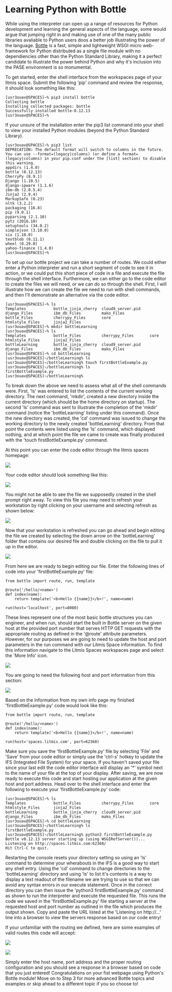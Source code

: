 # Learning Python with Bottle

While using the interpreter can open up a range of resources for Python development and learning the general aspects of the language, some would argue that jumping right in and making use of one of the many public libraries avaliable to Python users doos a better job illustrating the power of the language. [Bottle](https://bottlepy.org/docs/dev/ "See the Bottle documentation") is a fast, simple and lightweight WSGI micro web-framework for Python distributed as a single file module with no dependiencies other than the Python Standard Library, making it a perfect candidate to illustrate the power behind Python and why it's inclusion into the PASE environment is so monumental.

To get started, enter the shell interface from the workspaces page of your litmis space. Submit the following 'pip' command and review the response, it should look something like this:

```
[usr3ouav@SPACES]~% pip3 install bottle
Collecting bottle
Installing collected packages: bottle
Successfully installed bottle-0.12.13
[usr3ouav@SPACES]~% 
```

If your unsure of the installation enter the pip3 list command into your shell to view your installed Python modules \(beyond the Python Standard Library\).

```
[usr3ouav@SPACES]~% pip3 list
DEPRECATION: The default format will switch to columns in the future. You can use --format=(legacy|columns) (or define a format=(legacy|columns) in your pip.conf under the [list] section) to disable this warning.
appdirs (1.4.0)
bottle (0.12.13)
CherryPy (8.9.1)
Django (1.10.5)
django-ipware (1.1.6)
ibm-db (2.0.5.4)
Jinja2 (2.9.4)
MarkupSafe (0.23)
nltk (3.2.2)
packaging (16.8)
pip (9.0.1)
pyparsing (2.1.10)
pytz (2016.10)
setuptools (34.0.2)
simplejson (3.10.0)
six (1.10.0)
textblob (0.11.1)
wheel (0.29.0)
yahoo-finance (1.4.0)
[usr3ouav@SPACES]~% 
```

To set up our bottle project we can take a number of routes. We could either enter a Python interpreter and run a short segment of code to see it in action, or we could put this short piece of code in a file and execute the file through the shell interface. Furthermore, we can either go to the code editor to create the files we will need, or we can do so through the shell. First, I will illustrate how we can create the file we need to run with shell commands, and then I'll demonstrate an alternative via the code editor.

```
[usr3ouav@SPACES]~% ls
Templates            bottle_jinja_cherry  cloud9_server.pid    django_Files         ibm_db_Files         mako_Files
bottle_Files         cherrypy_Files       core                 htmlstyle_Files      jinja2_Files
[usr3ouav@SPACES]~% mkdir bottleLearning
[usr3ouav@SPACES]~% ls
Templates            bottle_Files         cherrypy_Files       core                 htmlstyle_Files      jinja2_Files
bottleLearning       bottle_jinja_cherry  cloud9_server.pid    django_Files         ibm_db_Files         mako_Files
[usr3ouav@SPACES]~% cd bottleLearning
[usr3ouav@SPACES]~/bottleLearning% ls
[usr3ouav@SPACES]~/bottleLearning% touch firstBottleExample.py
[usr3ouav@SPACES]~/bottleLearning% ls
firstBottleExample.py
[usr3ouav@SPACES]~/bottleLearning% 
```

To break down the above we need to assess what all of the shell commands were. First, 'ls' was entered to list the contents of the current working directory. The next command, 'mkdir', created a new directory inside the current directory \(which should be the home directory on startup\). The second 'ls' command was sent to illustrate the completion of the 'mkdir' command \(notice the 'bottleLearning' listing under this command\). Once the new directory was created, the 'cd' command was issued to change the working directory to the newly created 'bottleLearning' directory. From that point the contents were listed using the 'ls' command, which displayed nothing, and at which point the file we came to create was finally produced with the 'touch firstBottleExample.py' command.

At this point you can enter the code editor through the litmis spaces homepage:

![](/assets/codeEditor.png)

Your code editor should look something like this:

![](/assets/codeEditorScreen.png)

You might not be able to see the file we supposedly created in the shell prompt right away. To view this file you may need to refresh your workstation by right clicking on your username and selecting refresh as shown below:

![](/assets/refreshCodeEditor.png)

Now that your workstation is refreshed you can go ahead and begin editing the file we created by selecting the down arrow on the 'bottleLearning' folder that contains our desired file and double clicking on the file to pull it up in the editor.

![](/assets/selectingFileInEditor.png)

From here we are ready to begin editing our file. Enter the following lines of code into your 'firstBottleExample.py' file:

```
from bottle import route, run, template

@route('/hello/<name>')
def index(name):
    return template('<b>Hello {{name}}</b>!', name=name)

run(host='localhost', port=8080)
```

These lines represent one of the most basic bottle structures you can engineer, and when run, should start the built in Bottle server on the given host at the provided port number that serves HTTP GET requests with the appropriate routing as defined in the '@route' attribute parameters. However, for our purposes we are going to need to update the host and port parameters in the run command with our Litmis Space information. To find this information navigate to the Litmis Spaces workspaces page and select the 'More Info' icon.

![](/assets/informationIcon.png)

You are going to need the following host and port information from this section:

![](/assets/hostAndPortInfo.png)

Based on the information from my own info page my finished 'firstBottleExample.py' code would look like this:

```
from bottle import route, run, template

@route('/hello/<name>')
def index(name):
    return template('<b>Hello {{name}}</b>!', name=name)

run(host='spaces.litmis.com', port=62368)
```

Make sure you save the 'firstBottleExample.py' file by selecting 'File' and 'Save' from your code editor or simply use the 'ctrl-s' hotkey to update the IFS \(Integrated File System\) for your space. If you haven't saved your file since your last edit the code editor interface will display an '\*' symbol next to the name of your file at the top of your display. After saving, we are now ready to execute this code and start hosting our application at the given host and port address. Head over to the shell interface and enter the following to execute your 'firstBottleExample.py' code:

```
[usr3ouav@SPACES]~% ls
Templates            bottle_Files         cherrypy_Files       core                 htmlstyle_Files      jinja2_Files
bottleLearning       bottle_jinja_cherry  cloud9_server.pid    django_Files         ibm_db_Files         mako_Files
[usr3ouav@SPACES]~% cd bottleLearning
[usr3ouav@SPACES]~/bottleLearning% ls
firstBottleExample.py
[usr3ouav@SPACES]~/bottleLearning% python3 firstBottleExample.py
Bottle v0.12.13 server starting up (using WSGIRefServer())...
Listening on http://spaces.litmis.com:62368/
Hit Ctrl-C to quit.
```

Restarting the console resets your directory setting so using an 'ls' command to determine your wherabouts in the IFS is a good way to start any shell entry. Using the 'cd' command to change directories to the 'bottleLearning' directory and using 'ls' to list it's contents is a way to display a text readout of the filename we are trying to use so that we can avoid any syntax errors in our execute statement. Once in the correct directory you can then issue the 'python3 firstBottleExample.py' command as shown to run the interpreter and execute the requested file. This runs the code we saved in the 'firstBottleExample.py' file starting a server at the requested host and port number as outlined in the file which produces the output shown. Copy and paste the URL listed at the 'Listening on http://...' line into a browser to view the servers response based on our code entry!

If your unfamiliar with the routing we defined, here are some examples of valid routes this code will accept:

![](/assets/routingInBrowserExample.png)

![](/assets/firefoxRoutingExampleWithArrows.png)

Simply enter the host name, port address and the proper routing configuration and you should see a response in a browser based on code that you just entered! Congratulations on your fist webpage using Python's Bottle module! Move on to Step 3 for more advanced Bottle topics and examples or skip ahead to a different topic if you so choose to!

